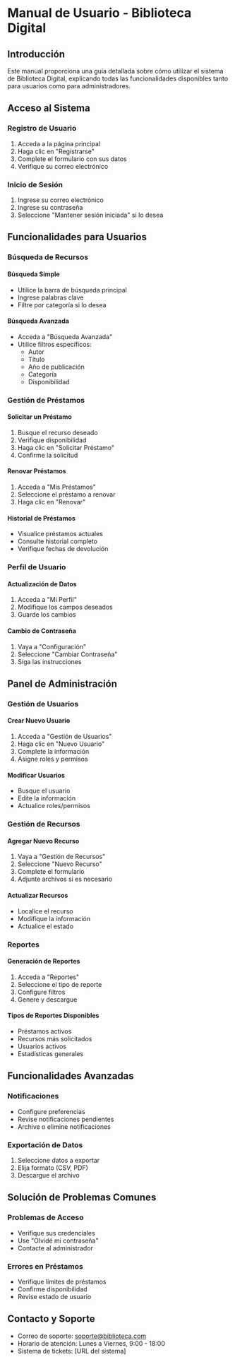 # Manual de Usuario - Biblioteca Digital

## Introducción

Este manual proporciona una guía detallada sobre cómo utilizar el sistema de Biblioteca Digital, explicando todas las funcionalidades disponibles tanto para usuarios como para administradores.

## Acceso al Sistema

### Registro de Usuario

1. Acceda a la página principal
2. Haga clic en "Registrarse"
3. Complete el formulario con sus datos
4. Verifique su correo electrónico

### Inicio de Sesión

1. Ingrese su correo electrónico
2. Ingrese su contraseña
3. Seleccione "Mantener sesión iniciada" si lo desea

## Funcionalidades para Usuarios

### Búsqueda de Recursos

#### Búsqueda Simple
- Utilice la barra de búsqueda principal
- Ingrese palabras clave
- Filtre por categoría si lo desea

#### Búsqueda Avanzada
- Acceda a "Búsqueda Avanzada"
- Utilice filtros específicos:
  - Autor
  - Título
  - Año de publicación
  - Categoría
  - Disponibilidad

### Gestión de Préstamos

#### Solicitar un Préstamo
1. Busque el recurso deseado
2. Verifique disponibilidad
3. Haga clic en "Solicitar Préstamo"
4. Confirme la solicitud

#### Renovar Préstamos
1. Acceda a "Mis Préstamos"
2. Seleccione el préstamo a renovar
3. Haga clic en "Renovar"

#### Historial de Préstamos
- Visualice préstamos actuales
- Consulte historial completo
- Verifique fechas de devolución

### Perfil de Usuario

#### Actualización de Datos
1. Acceda a "Mi Perfil"
2. Modifique los campos deseados
3. Guarde los cambios

#### Cambio de Contraseña
1. Vaya a "Configuración"
2. Seleccione "Cambiar Contraseña"
3. Siga las instrucciones

## Panel de Administración

### Gestión de Usuarios

#### Crear Nuevo Usuario
1. Acceda a "Gestión de Usuarios"
2. Haga clic en "Nuevo Usuario"
3. Complete la información
4. Asigne roles y permisos

#### Modificar Usuarios
- Busque el usuario
- Edite la información
- Actualice roles/permisos

### Gestión de Recursos

#### Agregar Nuevo Recurso
1. Vaya a "Gestión de Recursos"
2. Seleccione "Nuevo Recurso"
3. Complete el formulario
4. Adjunte archivos si es necesario

#### Actualizar Recursos
- Localice el recurso
- Modifique la información
- Actualice el estado

### Reportes

#### Generación de Reportes
1. Acceda a "Reportes"
2. Seleccione el tipo de reporte
3. Configure filtros
4. Genere y descargue

#### Tipos de Reportes Disponibles
- Préstamos activos
- Recursos más solicitados
- Usuarios activos
- Estadísticas generales

## Funcionalidades Avanzadas

### Notificaciones

- Configure preferencias
- Revise notificaciones pendientes
- Archive o elimine notificaciones

### Exportación de Datos

1. Seleccione datos a exportar
2. Elija formato (CSV, PDF)
3. Descargue el archivo

## Solución de Problemas Comunes

### Problemas de Acceso
- Verifique sus credenciales
- Use "Olvidé mi contraseña"
- Contacte al administrador

### Errores en Préstamos
- Verifique límites de préstamos
- Confirme disponibilidad
- Revise estado de usuario

## Contacto y Soporte

- Correo de soporte: soporte@biblioteca.com
- Horario de atención: Lunes a Viernes, 9:00 - 18:00
- Sistema de tickets: [URL del sistema]